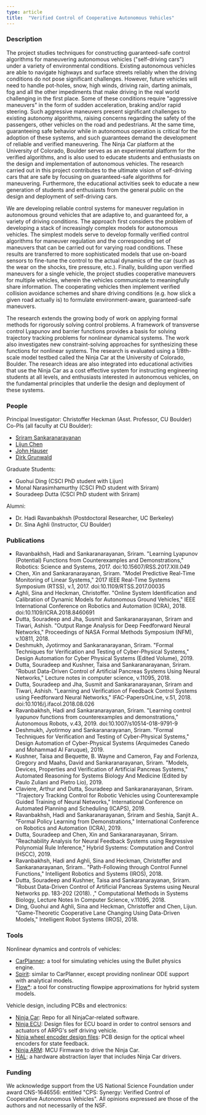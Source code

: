 ```yaml
---
type: article
title:  "Verified Control of Cooperative Autonomous Vehicles"
---
```


### Description
The project studies techniques for constructing guaranteed-safe control algorithms for maneuvering autonomous vehicles ("self-driving cars") under a variety of environmental conditions. Existing autonomous vehicles are able to navigate highways and surface streets reliably when the driving conditions do not pose significant challenges. However, future vehicles will need to handle pot-holes, snow, high winds, driving rain, darting animals, fog and all the other impediments that make driving in the real world challenging in the first place. Some of these conditions require "aggressive maneuvers" in the form of sudden acceleration, braking and/or rapid steering. Such aggressive maneuvers present significant challenges to existing autonomy algorithms, raising concerns regarding the safety of the passengers, other vehicles on the road and pedestrians. At the same time, guaranteeing safe behavior while in autonomous operation is critical for the adoption of these systems, and such guarantees demand the development of reliable and verified maneuvering. The Ninja Car platform at the University of Colorado, Boulder serves as an experimental platform for the verified algorithms, and is also used to educate students and enthusiasts on the design and implementation of autonomous vehicles. The research carried out in this project contributes to the ultimate vision of self-driving cars that are safe by focusing on guaranteed-safe algorithms for maneuvering. Furthermore, the educational activities seek to educate a new generation of students and enthusiasts from the general public on the design and deployment of self-driving cars.

We are developing reliable control systems for maneuver regulation in autonomous ground vehicles that are adaptive to, and guaranteed for, a variety of driving conditions. The approach first considers the problem of developing a stack of increasingly complex models for autonomous vehicles. The simplest models serve to develop formally verified control algorithms for maneuver regulation and the corresponding set of maneuvers that can be carried out for varying road conditions. These results are transferred to more sophisticated models that use on-board sensors to fine-tune the control to the actual dynamics of the car (such as the wear on the shocks, tire pressure, etc.). Finally, building upon verified maneuvers for a single vehicle, the project studies cooperative maneuvers for multiple vehicles, wherein the vehicles communicate to meaningfully share information. The cooperating vehicles then implement verified collision avoidance schemes and share driving conditions (e.g. how slick a given road actually is) to formulate environment-aware, guaranteed-safe maneuvers.

The research extends the growing body of work on applying formal methods for rigorously solving control problems. A framework of transverse control Lyapunov and barrier functions provides a basis for solving trajectory tracking problems for nonlinear dynamical systems. The work also investigates new constraint-solving approaches for synthesizing these functions for nonlinear systems. The research is evaluated using a 1/8th-scale model testbed called the Ninja Car at the University of Colorado, Boulder. The research ideas are also integrated into educational activities that use the Ninja Car as a cost effective system for instructing engineering students at all levels, and enthusiasts interested in autonomous vehicles, on the fundamental principles that underlie the design and deployment of these systems.

### People
Principal Investigator: Christoffer Heckman (Asst. Professor, CU Boulder) 
Co-PIs (all faculty at CU Boulder):
* [Sriram Sankaranarayanan](https://www.cs.colorado.edu/~srirams/)
* [Lijun Chen](https://spot.colorado.edu/~lich1539/)
* [John Hauser](https://www.colorado.edu/ecee/john-hauser)
* [Dirk Grunwald](https://www.colorado.edu/cs/dirk-grunwald)

Graduate Students:
* Guohui Ding (CSCI PhD student with Lijun)
* Monal Narasimhamurthy (CSCI PhD student with Sriram)
* Souradeep Dutta (CSCI PhD student with Sriram)

Alumni:
* Dr. Hadi Ravanbakhsh (Postdoctoral Researcher, UC Berkeley)
* Dr. Sina Aghli (Instructor, CU Boulder)

### Publications
* Ravanbakhsh, Hadi and Sankaranarayanan, Sriram. "Learning Lyapunov (Potential) Functions from Counterexamples and Demonstrations," Robotics: Science and Systems, 2017. doi:10.15607/RSS.2017.XIII.049  
* Chen, Xin and Sankaranarayanan, Sriram. "Model Predictive Real-Time Monitoring of Linear Systems," 2017 IEEE Real-Time Systems Symposium (RTSS), v.1, 2017. doi:10.1109/RTSS.2017.00035  
* Aghli, Sina and Heckman, Christoffer. "Online System Identification and Calibration of Dynamic Models for Autonomous Ground Vehicles," IEEE International Conference on Robotics and Automation (ICRA), 2018. doi:10.1109/ICRA.2018.8460691  
* Dutta, Souradeep and Jha, Susmit and Sankaranarayanan, Sriram and Tiwari, Ashish. "Output Range Analysis for Deep Feedforward Neural Networks," Proceedings of NASA Formal Methods Symposium (NFM), v.10811, 2018. 
* Deshmukh, Jyotirmoy and Sankaranarayanan, Sriram. "Formal Techniques for Verification and Testing of Cyber-Physical Systems," Design Automation for Cyber Physical Systems (Edited Volume), 2019. 
* Dutta, Souradeep and Kushner, Taisa and Sankaranarayanan, Sriram. "Robust Data-Driven Control of Artificial Pancreas Systems Using Neural Networks," Lecture notes in computer science, v.11095, 2018. 
* Dutta, Souradeep and Jha, Susmit and Sankaranarayanan, Sriram and Tiwari, Ashish. "Learning and Verification of Feedback Control Systems using Feedforward Neural Networks," IFAC-PapersOnLine, v.51, 2018. doi:10.1016/j.ifacol.2018.08.026  
* Ravanbakhsh, Hadi and Sankaranarayanan, Sriram. "Learning control lyapunov functions from counterexamples and demonstrations," Autonomous Robots, v.43, 2019. doi:10.1007/s10514-018-9791-9  
* Deshmukh, Jyotirmoy and Sankaranarayanan, Sriram. "Formal Techniques for Verification and Testing of Cyber-Physical Systems," Design Automation of Cyber-Physical Systems (Arquimedes Canedo and Mohammad Al Faruque), 2019. 
* Kushner, Taisa and Bequette, B. Wayne and Cameron, Fay and Forlenza, Gregory and Maahs, David and Sankaranarayanan, Sriram. "Models, Devices, Properties and Verification of Artificial Pancreas Systems," Automated Reasoning for Systems Biology And Medicine (Edited by Paulo Zuliani and Pietro Lio), 2019. 
* Claviere, Arthur and Dutta, Souradeep and Sankaranarayanan, Sriram. "Trajectory Tracking Control for Robotic Vehicles using Counterexample Guided Training of Neural Networks," International Conference on Automated Planning and Scheduling (ICAPS), 2019. 
* Ravanbakhsh, Hadi and Sankaranarayanan, Sriram and Seshia, Sanjit A.. "Formal Policy Learning from Demonstrations," International Conference on Robotics and Automation (ICRA), 2019. 
* Dutta, Souradeep and Chen, Xin and Sankaranarayanan, Sriram. "Reachability Analysis for Neural Feedback Systems using Regressive Polynomial Rule Inference," Hybrid Systems: Computation and Control (HSCC), 2019. 
* Ravanbakhsh, Hadi and Aghli, Sina and Heckman, Christoffer and Sankaranarayanan, Sriram.. "Path-Following through Control Funnel Functions," Intelligent Robotics and Systems (IROS), 2018. 
* Dutta, Souradeep and Kushner, Taisa and Sankaranarayanan, Sriram. "Robust Data-Driven Control of Artificial Pancreas Systems using Neural Networks pp. 183-202 (2018). ," Computational Methods in Systems Biology, Lecture Notes In Computer Science, v.11095, 2018. 
* Ding, Guohui and Aghli, Sina and Heckman, Christoffer and Chen, Lijun. "Game-Theoretic Cooperative Lane Changing Using Data-Driven Models," Intelligent Robot Systems (IROS), 2018. 

### Tools
Nonlinear dynamics and controls of vehicles:
* [CarPlanner](https://github.com/arpg/CarPlanner): a tool for simulating vehicles using the Bullet physics engine.
* [Spirit](https://github.com/arpg/spirit): similar to CarPlanner, except providing nonlinear ODE support with analytical models.
* [Flow\*](https://flowstar.org/): a tool for constructing flowpipe approximations for hybrid system models.

Vehicle design, including PCBs and electronics:
* [Ninja Car](https://github.com/arpg/NinjaCar): Repo for all NinjaCar-related software.
* [Ninja ECU](https://github.com/arpg/NINJA-ECU): Design files for ECU board in order to control sensors and actuators of ARPG's self driving vehicle.
* [Ninja wheel encoder design
files](https://github.com/arpg/NINJA-WheelEncoder): PCB design for the optical wheel encoders for state feedback.
* [Ninja ARM](https://github.com/arpg/ninja-arm): MCU Firmware to drive the Ninja Car.
* [HAL](https://github.com/arpg/HAL): a hardware abstraction layer that includes Ninja Car drivers.


### Funding
We acknowledge support from the US National Science Foundation under award CNS-1646556: entitled "CPS: Synergy: Verified Control of Cooperative Autonomous Vehicles". All opinions expressed are those of the authors and not necessarily of the NSF.
